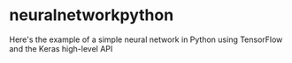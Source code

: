 # neuralnetworkpython
Here's the example of a simple neural network in Python using TensorFlow and the Keras high-level API
